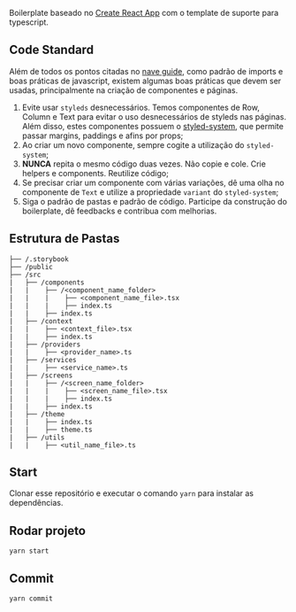 

Boilerplate baseado no [Create React App](https://github.com/facebook/create-react-app) com o template de suporte para typescript.

## Code Standard

Além de todos os pontos citadas no [nave guide](https://nave.gitlab.io/guides/nave/code-guide/), como padrão de imports e boas práticas de javascript, existem algumas boas práticas que devem ser usadas, principalmente na criação de componentes e páginas.

1. Evite usar `styleds` desnecessários. Temos componentes de Row, Column e Text para evitar o uso desnecessários de styleds nas páginas. Além disso, estes componentes possuem o [styled-system](https://styled-system.com/getting-started), que permite passar margins, paddings e afins por props;
2. Ao criar um novo componente, sempre cogite a utilização do `styled-system`;
3. **NUNCA** repita o mesmo código duas vezes. Não copie e cole. Crie helpers e components. Reutilize código;
4. Se precisar criar um componente com várias variações, dê uma olha no componente de `Text` e utilize a propriedade `variant` do `styled-system`;
5. Siga o padrão de pastas e padrão de código. Participe da construção do boilerplate, dê feedbacks e contribua com melhorias.

## Estrutura de Pastas

```
├── /.storybook
├── /public
├── /src
|   ├── /components
|   |    ├── /<component_name_folder>
|   |    |    ├── <component_name_file>.tsx
|   |    |    ├── index.ts
|   |    ├── index.ts
|   ├── /context
|   |    ├── <context_file>.tsx
|   |    ├── index.ts
|   ├── /providers
|   |    ├── <provider_name>.ts
|   ├── /services
|   |    ├── <service_name>.ts
|   ├── /screens
|   |    ├── /<screen_name_folder>
|   |    |    ├── <screen_name_file>.tsx
|   |    |    ├── index.ts
|   |    ├── index.ts
|   ├── /theme
|   |    ├── index.ts
|   |    ├── theme.ts
|   ├── /utils
|   |    ├── <util_name_file>.ts

```

## Start

Clonar esse repositório e executar o comando `yarn` para instalar as dependências.

## Rodar projeto

`yarn start`

## Commit

`yarn commit`

